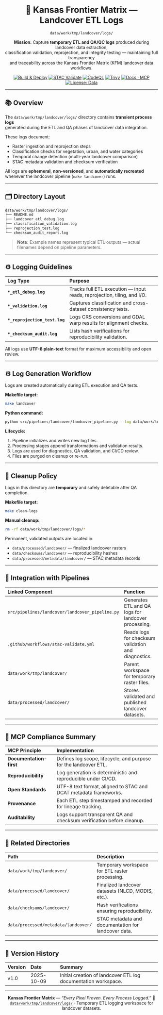 <div align="center">

# 🧾 Kansas Frontier Matrix — Landcover ETL Logs  
`data/work/tmp/landcover/logs/`

**Mission:** Capture **temporary ETL and QA/QC logs** produced during landcover data extraction,  
classification validation, reprojection, and integrity testing — maintaining full transparency  
and traceability across the Kansas Frontier Matrix (KFM) landcover data workflows.

[![Build & Deploy](https://github.com/bartytime4life/Kansas-Frontier-Matrix/actions/workflows/site.yml/badge.svg)](../../../../../../.github/workflows/site.yml)
[![STAC Validate](https://img.shields.io/badge/STAC-validate-blue)](../../../../../../.github/workflows/stac-validate.yml)
[![CodeQL](https://img.shields.io/github/actions/workflow/status/bartytime4life/Kansas-Frontier-Matrix/codeql.yml?label=CodeQL)](../../../../../../.github/workflows/codeql.yml)
[![Trivy](https://img.shields.io/badge/container-scan-informational)](../../../../../../.github/workflows/trivy.yml)
[![Docs · MCP](https://img.shields.io/badge/Docs-MCP-green)](../../../../../../docs/)
[![License: Data](https://img.shields.io/badge/License-CC--BY%204.0-blue)](../../../../../../LICENSE)

</div>

---

## 📚 Overview

The `data/work/tmp/landcover/logs/` directory contains **transient process logs**  
generated during the ETL and QA phases of landcover data integration.  

These logs document:
- Raster ingestion and reprojection steps  
- Classification checks for vegetation, urban, and water categories  
- Temporal change detection (multi-year landcover comparison)  
- STAC metadata validation and checksum verification  

All logs are **ephemeral**, **non-versioned**, and **automatically recreated**  
whenever the landcover pipeline (`make landcover`) runs.

---

## 🗂️ Directory Layout

```bash
data/work/tmp/landcover/logs/
├── README.md
├── landcover_etl_debug.log
├── classification_validation.log
├── reprojection_test.log
└── checksum_audit_report.log
````

> **Note:** Example names represent typical ETL outputs — actual filenames depend on pipeline parameters.

---

## ⚙️ Logging Guidelines

| Log Type                      | Purpose                                                                 |
| :---------------------------- | :---------------------------------------------------------------------- |
| **`*_etl_debug.log`**         | Tracks full ETL execution — input reads, reprojection, tiling, and I/O. |
| **`*_validation.log`**        | Captures classification and cross-dataset consistency tests.            |
| **`*_reprojection_test.log`** | Logs CRS conversions and GDAL warp results for alignment checks.        |
| **`*_checksum_audit.log`**    | Lists hash verifications for reproducibility validation.                |

All logs use **UTF-8 plain-text** format for maximum accessibility and open review.

---

## ⚙️ Log Generation Workflow

Logs are created automatically during ETL execution and QA tests.

**Makefile target:**

```bash
make landcover
```

**Python command:**

```bash
python src/pipelines/landcover/landcover_pipeline.py --log data/work/tmp/landcover/logs/landcover_etl_debug.log
```

**Lifecycle:**

1. Pipeline initializes and writes new log files.
2. Processing stages append transformations and validation results.
3. Logs are used for diagnostics, QA validation, and CI/CD review.
4. Files are purged on cleanup or re-run.

---

## 🧹 Cleanup Policy

Logs in this directory are **temporary** and safely deletable after QA completion.

**Makefile target:**

```bash
make clean-logs
```

**Manual cleanup:**

```bash
rm -rf data/work/tmp/landcover/logs/*
```

Permanent, validated outputs are located in:

* `data/processed/landcover/` — finalized landcover rasters
* `data/checksums/landcover/` — reproducibility hashes
* `data/processed/metadata/landcover/` — STAC metadata records

---

## 🧩 Integration with Pipelines

| Linked Component                                | Function                                            |
| :---------------------------------------------- | :-------------------------------------------------- |
| `src/pipelines/landcover/landcover_pipeline.py` | Generates ETL and QA logs for landcover processing. |
| `.github/workflows/stac-validate.yml`           | Reads logs for checksum validation and diagnostics. |
| `data/work/tmp/landcover/`                      | Parent workspace for temporary raster files.        |
| `data/processed/landcover/`                     | Stores validated and published landcover datasets.  |

---

## 🧠 MCP Compliance Summary

| MCP Principle           | Implementation                                                        |
| :---------------------- | :-------------------------------------------------------------------- |
| **Documentation-first** | Defines log scope, lifecycle, and purpose for the landcover ETL.      |
| **Reproducibility**     | Log generation is deterministic and reproducible under CI/CD.         |
| **Open Standards**      | UTF-8 text format, aligned to STAC and DCAT metadata frameworks.      |
| **Provenance**          | Each ETL step timestamped and recorded for lineage tracking.          |
| **Auditability**        | Logs support transparent QA and checksum verification before cleanup. |

---

## 📎 Related Directories

| Path                                 | Description                                         |
| :----------------------------------- | :-------------------------------------------------- |
| `data/work/tmp/landcover/`           | Temporary workspace for ETL raster processing.      |
| `data/processed/landcover/`          | Finalized landcover datasets (NLCD, MODIS, etc.).   |
| `data/checksums/landcover/`          | Hash verifications ensuring reproducibility.        |
| `data/processed/metadata/landcover/` | STAC metadata and documentation for landcover data. |

---

## 📅 Version History

| Version | Date       | Summary                                                        |
| :------ | :--------- | :------------------------------------------------------------- |
| v1.0    | 2025-10-09 | Initial creation of landcover ETL log documentation workspace. |

---

<div align="center">

**Kansas Frontier Matrix** — *“Every Pixel Proven. Every Process Logged.”*
📍 [`data/work/tmp/landcover/logs/`](.) · Temporary ETL logging workspace for landcover datasets.

</div>
